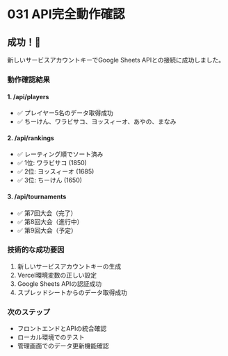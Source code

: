 # 031 API完全動作確認

## 成功！🎉
新しいサービスアカウントキーでGoogle Sheets APIとの接続に成功しました。

### 動作確認結果

#### 1. /api/players
- ✅ プレイヤー5名のデータ取得成功
- ✅ ちーけん、ワラビサコ、ヨッスィーオ、あやの、まなみ

#### 2. /api/rankings  
- ✅ レーティング順でソート済み
- ✅ 1位: ワラビサコ (1850)
- ✅ 2位: ヨッスィーオ (1685)
- ✅ 3位: ちーけん (1650)

#### 3. /api/tournaments
- ✅ 第7回大会（完了）
- ✅ 第8回大会（進行中）
- ✅ 第9回大会（予定）

### 技術的な成功要因
1. 新しいサービスアカウントキーの生成
2. Vercel環境変数の正しい設定
3. Google Sheets APIの認証成功
4. スプレッドシートからのデータ取得成功

### 次のステップ
- フロントエンドとAPIの統合確認
- ローカル環境でのテスト
- 管理画面でのデータ更新機能確認